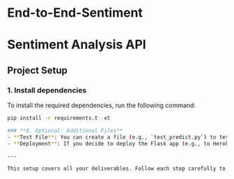 # End-to-End-Sentiment
# Sentiment Analysis API

## Project Setup

### 1. Install dependencies
To install the required dependencies, run the following command:

```bash
pip install -r requirements.t  xt

### **8. Optional: Additional Files**
- **Test File**: You can create a file (e.g., `test_predict.py`) to test the `/predict` endpoint via a script or Postman.
- **Deployment**: If you decide to deploy the Flask app (e.g., to Heroku or Render), provide instructions in the README.

---

This setup covers all your deliverables. Follow each step carefully to organize your project, and you’ll be ready to submit it. Let me know if you need further clarification on any part!

